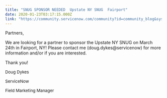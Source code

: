 ```yaml
---
title: "SNUG SPONSOR NEEDED  Upstate NY SNUG  Fairport"
date: 2020-01-23T03:17:15.000Z
link: "https://community.servicenow.com/community?id=community_blog&sys_id=3a8f84c9db2ac09014d6fb243996190c"
---
```

<p>Partners,</p>
<p>We are looking for a partner to sponsor the Upstate NY SNUG on March 24th in Fairport, NY! Please contact me (doug.dykes&#64;servicenow) for more information and/or if you are interested.</p>
<p>Thank you!</p>
<p><span style="font-size: 10pt;">Doug Dykes</span></p>
<p><span style="font-size: 10pt;">ServiceNow</span></p>
<p><span style="font-size: 10pt;">Field Marketing Manager</span></p>